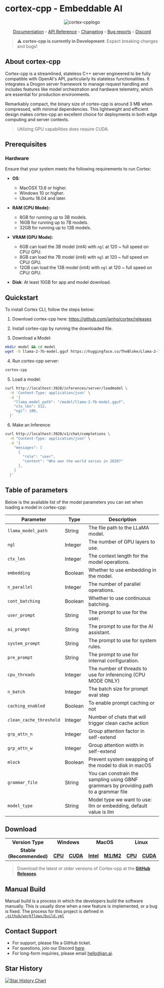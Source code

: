# cortex-cpp - Embeddable AI
<p align="center">
  <img alt="cortex-cpplogo" src="https://raw.githubusercontent.com/janhq/cortex-cpp/main/assets/Cortex-cpp%20README%20banner.png">
</p>

<p align="center">
  <a href="https://jan.ai/cortex">Documentation</a> - <a href="https://jan.ai/api-reference">API Reference</a> 
  - <a href="https://github.com/janhq/cortex/releases">Changelog</a> - <a href="https://github.com/janhq/cortex/issues">Bug reports</a> - <a href="https://discord.gg/AsJ8krTT3N">Discord</a>
</p>

> ⚠️ **cortex-cpp is currently in Development**: Expect breaking changes and bugs!

## About cortex-cpp

Cortex-cpp is a streamlined, stateless C++ server engineered to be fully compatible with OpenAI's API, particularly its stateless functionalities. It integrates a Drogon server framework to manage request handling and includes features like model orchestration and hardware telemetry, which are essential for production environments.

Remarkably compact, the binary size of cortex-cpp is around 3 MB when compressed, with minimal dependencies. This lightweight and efficient design makes cortex-cpp an excellent choice for deployments in both edge computing and server contexts.

> Utilizing GPU capabilities does require CUDA.

## Prerequisites
### **Hardware**

Ensure that your system meets the following requirements to run Cortex:

- **OS**:
  - MacOSX 13.6 or higher.
  - Windows 10 or higher.
  - Ubuntu 18.04 and later.
- **RAM (CPU Mode):**
  - 8GB for running up to 3B models.
  - 16GB for running up to 7B models.
  - 32GB for running up to 13B models.
- **VRAM (GPU Mode):**

  - 6GB can load the 3B model (int4) with `ngl` at 120 ~ full speed on CPU/ GPU.
  - 8GB can load the 7B model (int4) with `ngl` at 120 ~ full speed on CPU/ GPU.
  - 12GB can load the 13B model (int4) with `ngl` at 120 ~ full speed on CPU/ GPU.

- **Disk**: At least 10GB for app and model download.

## Quickstart
To install Cortex CLI, follow the steps below:
1. Download cortex-cpp here: https://github.com/janhq/cortex/releases
2. Install cortex-cpp by running the downloaded file.

3. Download a Model:

```bash
mkdir model && cd model
wget -O llama-2-7b-model.gguf https://huggingface.co/TheBloke/Llama-2-7B-Chat-GGUF/resolve/main/llama-2-7b-chat.Q5_K_M.gguf?download=true
```

4. Run cortex-cpp server:

```bash title="Run cortex-cpp server"
cortex-cpp
```

5. Load a model:

```bash title="Load model"
curl http://localhost:3928/inferences/server/loadmodel \
  -H 'Content-Type: application/json' \
  -d '{
    "llama_model_path": "/model/llama-2-7b-model.gguf",
    "ctx_len": 512,
    "ngl": 100,
  }'
```

6. Make an Inference:

```bash title="cortex-cpp Inference"
curl http://localhost:3928/v1/chat/completions \
  -H "Content-Type: application/json" \
  -d '{
    "messages": [
      {
        "role": "user",
        "content": "Who won the world series in 2020?"
      },
    ]
  }'
```

## Table of parameters
Below is the available list of the model parameters you can set when loading a model in cortex-cpp:

| Parameter        | Type    | Description                                                  |
|------------------|---------|--------------------------------------------------------------|
| `llama_model_path` | String  | The file path to the LLaMA model.                            |
| `ngl`              | Integer | The number of GPU layers to use.                             |
| `ctx_len`          | Integer | The context length for the model operations.                 |
| `embedding`        | Boolean | Whether to use embedding in the model.                       |
| `n_parallel`       | Integer | The number of parallel operations. |
| `cont_batching`    | Boolean | Whether to use continuous batching.                          |
| `user_prompt`      | String  | The prompt to use for the user.                              |
| `ai_prompt`        | String  | The prompt to use for the AI assistant.                      |
| `system_prompt`    | String  | The prompt to use for system rules.                          |
| `pre_prompt`    | String  | The prompt to use for internal configuration.                          |
| `cpu_threads`   | Integer | The number of threads to use for inferencing (CPU MODE ONLY) |
| `n_batch`       | Integer | The batch size for prompt eval step |
| `caching_enabled` | Boolean | To enable prompt caching or not   |
| `clean_cache_threshold` | Integer | Number of chats that will trigger clean cache action|
|`grp_attn_n`|Integer|Group attention factor in self-extend|
|`grp_attn_w`|Integer|Group attention width in self-extend|
|`mlock`|Boolean|Prevent system swapping of the model to disk in macOS|
|`grammar_file`| String |You can constrain the sampling using GBNF grammars by providing path to a grammar file|
|`model_type` | String | Model type we want to use: llm or embedding, default value is llm|

## Download

<table>
  <tr>
    <td style="text-align:center"><b>Version Type</b></td>
    <td colspan="2" style="text-align:center"><b>Windows</b></td>
    <td colspan="2" style="text-align:center"><b>MacOS</b></td>
    <td colspan="2" style="text-align:center"><b>Linux</b></td>
  </tr>
  <tr>
    <td style="text-align:center"><b>Stable (Recommended)</b></td>
    <td style="text-align:center">
      <a href='https://github.com/janhq/cortex/releases/download/v0.4.12/cortex-cpp-0.4.12-windows-amd64-avx2.tar.gz'>
        <img src='./docs/static/img/windows.png' style="height:15px; width: 15px" />
        <b>CPU</b>
      </a>
    </td>
    <td style="text-align:center">
      <a href='https://github.com/janhq/cortex/releases/download/v0.4.12/cortex-cpp-0.4.12-windows-amd64-avx2-cuda-12-0.tar.gz'>
        <img src='./docs/static/img/windows.png' style="height:15px; width: 15px" />
        <b>CUDA</b>
      </a>
    </td>
    <td style="text-align:center">
      <a href='https://github.com/janhq/cortex/releases/download/v0.4.12/cortex-cpp-0.4.12-mac-amd64.tar.gz'>
        <img src='./docs/static/img/mac.png' style="height:15px; width: 15px" />
        <b>Intel</b>
      </a>
    </td>
    <td style="text-align:center">
      <a href='https://github.com/janhq/cortex/releases/download/v0.4.12/cortex-cpp-0.4.12-mac-arm64.tar.gz'>
        <img src='./docs/static/img/mac.png' style="height:15px; width: 15px" />
        <b>M1/M2</b>
      </a>
    </td>
    <td style="text-align:center">
      <a href='https://github.com/janhq/cortex/releases/download/v0.4.12/cortex-cpp-0.4.12-linux-amd64-avx2.tar.gz'>
        <img src='./docs/static/img/linux.png' style="height:15px; width: 15px" />
        <b>CPU</b>
      </a>
    </td>
    <td style="text-align:center">
      <a href='https://github.com/janhq/cortex/releases/download/v0.4.12/cortex-cpp-0.4.12-linux-amd64-cuda-12-0.tar.gz'>
        <img src='./docs/static/img/linux.png' style="height:15px; width: 15px" />
        <b>CUDA</b>
      </a>
    </td>
  </tr>
</table>

> Download the latest or older versions of Cortex-cpp at the **[GitHub Releases](https://github.com/janhq/cortex/releases)**.


## Manual Build
Manual build is a process in which the developers build the software manually. This is usually done when a new feature is implemented, or a bug is fixed. The process for this project is defined in [`.github/workflows/build.yml`](.github/workflows/build.yml)

## Contact Support

- For support, please file a GitHub ticket.
- For questions, join our Discord [here](https://discord.gg/FTk2MvZwJH).
- For long-form inquiries, please email hello@jan.ai.

## Star History

[![Star History Chart](https://api.star-history.com/svg?repos=janhq/cortex-cpp&type=Date)](https://star-history.com/#janhq/cortex-cpp&Date)
